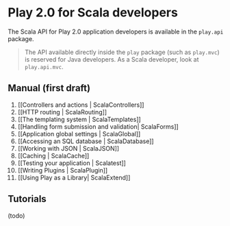 # Play 2.0 for Scala developers

The Scala API for Play 2.0 application developers is available in the `play.api` package. 

> The API available directly inside the `play` package (such as `play.mvc`) is reserved for Java developers. As a Scala developer, look at `play.api.mvc`.

## Manual (first draft)

1. [[Controllers and actions | ScalaControllers]]
2. [[HTTP routing | ScalaRouting]]
3. [[The templating system | ScalaTemplates]]
4. [[Handling form submission and validation| ScalaForms]]
5. [[Application global settings | ScalaGlobal]]
6. [[Accessing an SQL database | ScalaDatabase]]
7. [[Working with JSON | ScalaJSON]]
8. [[Caching | ScalaCache]]
9. [[Testing your application | Scalatest]] 
10. [[Writing Plugins | ScalaPlugin]]
11. [[Using Play as a Library| ScalaExtend]]

## Tutorials

(todo)
